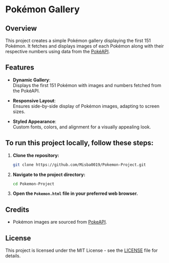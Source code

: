 # Pokémon Gallery
## Overview
This project creates a simple Pokémon gallery displaying the first 151 Pokémon. It fetches and displays images of each Pokémon along with their respective numbers using data from the [PokéAPI](https://github.com/PokeAPI/sprites).

## Features
- **Dynamic Gallery**:  
Displays the first 151 Pokémon with images and numbers fetched from the PokéAPI.

- **Responsive Layout**:  
Ensures side-by-side display of Pokémon images, adapting to screen sizes.

- **Styled Appearance**:  
Custom fonts, colors, and alignment for a visually appealing look.

## To run this project locally, follow these steps:
1. **Clone the repository:**
    ```bash
    git clone https://github.com/Misba0019/Pokemon-Project.git
    ```

2. **Navigate to the project directory:**
    ```bash
    cd Pokemon-Project
    ```

3. **Open the `Pokemon.html` file in your preferred web browser.**

## Credits
- Pokémon images are sourced from [PokeAPI](https://github.com/PokeAPI/sprites).

## License
This project is licensed under the MIT License - see the [LICENSE](LICENSE) file for details.